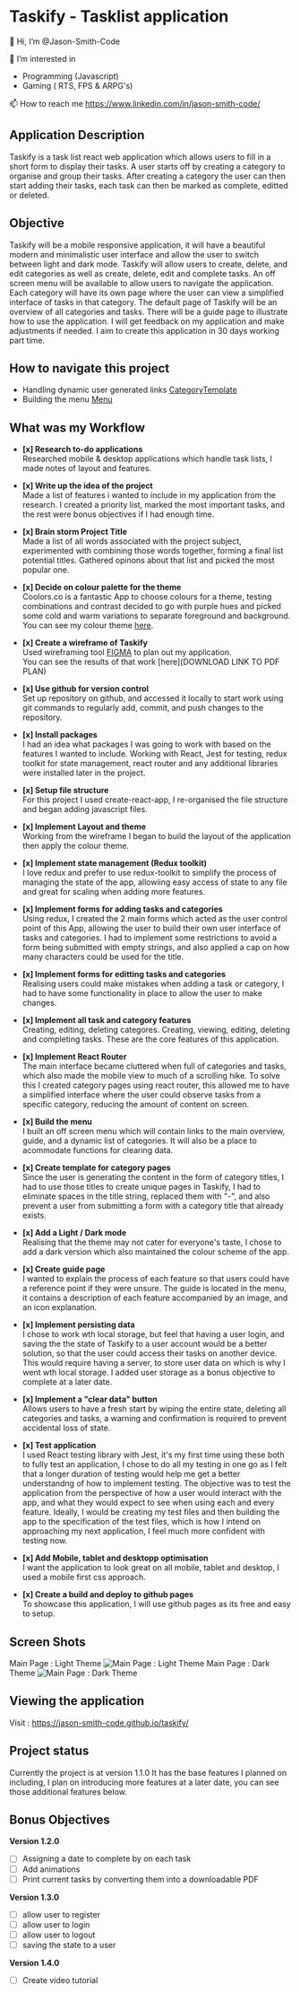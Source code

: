 # Taskify - Tasklist application

👋 Hi, I’m @Jason-Smith-Code

👀 I’m interested in

-   Programming (Javascript)
-   Gaming ( RTS, FPS & ARPG's)

📫 How to reach me
https://www.linkedin.com/in/jason-smith-code/

## Application Description

Taskify is a task list react web application which allows users to fill in a short form to display their tasks.
A user starts off by creating a category to organise and group their tasks.
After creating a category the user can then start adding their tasks, each task can then be marked as complete, editted or deleted.

## Objective

Taskify will be a mobile responsive application, it will have a beautiful modern and minimalistic user interface and allow the user to switch between light and dark mode.
Taskify will allow users to create, delete, and edit categories as well as create, delete, edit and complete tasks.
An off screen menu will be available to allow users to navigate the application.
Each category will have its own page where the user can view a simplified interface of tasks in that category.
The default page of Taskify will be an overview of all categories and tasks.
There will be a guide page to illustrate how to use the application.
I will get feedback on my application and make adjustments if needed.
I aim to create this application in 30 days working part time.

## How to navigate this project

-   Handling dynamic user generated links [CategoryTemplate](https://github.com/Jason-Smith-Code/taskify/blob/main/src/routes/CategoryTemplate.js)
-   Building the menu [Menu](https://github.com/Jason-Smith-Code/taskify/blob/main/src/components/menu/Menu.js)

## What was my Workflow

-   **[x] Research to-do applications** <br>
    Researched mobile & desktop applications which handle task lists, I made notes of layout and features.

-   **[x] Write up the idea of the project** <br>
    Made a list of features i wanted to include in my application from the research. I created a priority list, marked the most important tasks, and the rest were bonus objectives if I had enough time.

-   **[x] Brain storm Project Title** <br>
    Made a list of all words associated with the project subject, experimented with combining those words together, forming a final list potential titles. Gathered opinons about that list and picked the most popular one.

-   **[x] Decide on colour palette for the theme** <br>
    Coolors.co is a fantastic App to choose colours for a theme, testing combinations and contrast decided to go with purple hues and picked some cold and warm variations to separate foreground and background.<br>
    You can see my colour theme [here](https://coolors.co/69009e-9e0091-ff00b1-c2a5bc-c1e9f1).

-   **[x] Create a wireframe of Taskify** <br>
    Used wireframing tool [FIGMA](https://www.figma.com/) to plan out my application.<br>
    You can see the results of that work [here](DOWNLOAD LINK TO PDF PLAN)

-   **[x] Use github for version control** <br>
    Set up repository on github, and accessed it locally to start work using git commands to regularly add, commit, and push changes to the repository.

-   **[x] Install packages** <br>
    I had an idea what packages I was going to work with based on the features I wanted to include. Working with React, Jest for testing, redux toolkit for state management, react router and any additional libraries were installed later in the project.

-   **[x] Setup file structure** <br>
    For this project I used create-react-app, I re-organised the file structure and began adding javascript files.

-   **[x] Implement Layout and theme** <br>
    Working from the wireframe I began to build the layout of the application then apply the colour theme.

-   **[x] Implement state management (Redux toolkit)** <br>
    I love redux and prefer to use redux-toolkit to simplify the process of managing the state of the app, allowiing easy access of state to any file and great for scaling when adding more features.

-   **[x] Implement forms for adding tasks and categories**<br>
    Using redux, I created the 2 main forms which acted as the user control point of this App, allowing the user to build their own user interface of tasks and categories. I had to implement some restrictions to avoid a form being submitted with empty strings, and also applied a cap on how many characters could be used for the title.

-   **[x] Implement forms for editting tasks and categories** <br>
    Realising users could make mistakes when adding a task or category, I had to have some functionality in place to allow the user to make changes.

-   **[x] Implement all task and category features** <br>
    Creating, editing, deleting categores. Creating, viewing, editing, deleting and completing tasks. These are the core features of this application.

-   **[x] Implement React Router** <br>
    The main interface became cluttered when full of categories and tasks, which also made the mobile view to much of a scrolling hike. To solve this I created category pages using react router, this allowed me to have a simplified interface where the user could observe tasks from a specific category, reducing the amount of content on screen.

-   **[x] Build the menu** <br>
    I built an off screen menu which will contain links to the main overview, guide, and a dynamic list of categories. It will also be a place to acommodate functions for clearing data.

-   **[x] Create template for category pages** <br>
    Since the user is generating the content in the form of category titles, I had to use those titles to create unique pages in Taskify, I had to eliminate spaces in the title string, replaced them with "-", and also prevent a user from submitting a form with a category title that already exists.

-   **[x] Add a Light / Dark mode** <br>
    Realising that the theme may not cater for everyone's taste, I chose to add a dark version which also maintained the colour scheme of the app.

-   **[x] Create guide page** <br>
    I wanted to explain the process of each feature so that users could have a reference point if they were unsure. The guide is located in the menu, it contains a description of each feature accompanied by an image, and an icon explanation.

-   **[x] Implement persisting data** <br>
    I chose to work wth local storage, but feel that having a user login, and saving the the state of Taskify to a user account would be a better solution, so that the user could access their tasks on another device. This would require having a server, to store user data on which is why I went wth local storage. I added user storage as a bonus objective to complete at a later date.

-   **[x] Implement a "clear data" button** <br>
    Allows users to have a fresh start by wiping the entire state, deleting all categories and tasks, a warning and confirmation is required to prevent accidental loss of state.

-   **[x] Test application** <br>
    I used React testing library with Jest, it's my first time using these both to fully test an application, I chose to do all my testing in one go as I felt that a longer duration of testing would help me get a better understandng of how to implement testing.
    The objective was to test the application from the perspective of how a user would interact with the app, and what they would expect to see when using each and every feature. Ideally, I would be creating my test files and then building the app to the specification of the test files, which is how I intend on approaching my next application, I feel much more confident with testing now.

-   **[x] Add Mobile, tablet and desktopp optimisation** <br>
    I want the application to look great on all mobile, tablet and desktop, I used a mobile first css approach.

-   **[x] Create a build and deploy to github pages** <br>
    To showcase this application, I will use github pages as its free and easy to setup.

## Screen Shots

Main Page : Light Theme
![Main Page : Light Theme](src/assets/images/main-light.jpg)
Main Page : Dark Theme
![Main Page : Dark Theme](src/assets/images/main-dark.jpg)

## Viewing the application

Visit : https://jason-smith-code.github.io/taskify/

## Project status

Currently the project is at version 1.1.0
It has the base features I planned on including, I plan on introducing more features at a later date, you can see those additional features below.

## Bonus Objectives

**Version 1.2.0**

-   [ ] Assigning a date to complete by on each task
-   [ ] Add animations
-   [ ] Print current tasks by converting them into a downloadable PDF

**Version 1.3.0**

-   [ ] allow user to register
-   [ ] allow user to login
-   [ ] allow user to logout
-   [ ] saving the state to a user

**Version 1.4.0**

-   [ ] Create video tutorial

